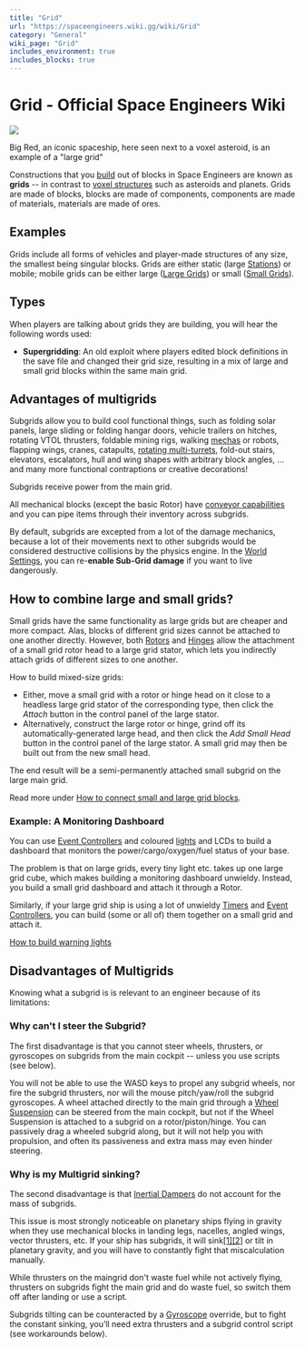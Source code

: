 ```yaml
---
title: "Grid"
url: "https://spaceengineers.wiki.gg/wiki/Grid"
category: "General"
wiki_page: "Grid"
includes_environment: true
includes_blocks: true
---
```


# Grid - Official Space Engineers Wiki

[![](https://spaceengineers.wiki.gg/images/thumb/2/22/Big_Red_2022_back.jpg/320px-Big_Red_2022_back.jpg?6a9914)](https://spaceengineers.wiki.gg/wiki/File:Big_Red_2022_back.jpg)

Big Red, an iconic spaceship, here seen next to a voxel asteroid, is an example of a "large grid"

Constructions that you [build](https://spaceengineers.wiki.gg/wiki/Building "Building") out of blocks in Space Engineers are known as **grids** -- in contrast to [voxel structures](https://spaceengineers.wiki.gg/wiki/Voxels "Voxels") such as asteroids and planets. Grids are made of blocks, blocks are made of components, components are made of materials, materials are made of ores.

## Examples

Grids include all forms of vehicles and player-made structures of any size, the smallest being singular blocks. Grids are either static (large [Stations](https://spaceengineers.wiki.gg/wiki/Station "Station")) or mobile; mobile grids can be either large ([Large Grids](https://spaceengineers.wiki.gg/wiki/Large_Grid "Large Grid")) or small ([Small Grids](https://spaceengineers.wiki.gg/wiki/Small_Grid "Small Grid")).

## Types

When players are talking about grids they are building, you will hear the following words used:

*   **Supergridding**: An old exploit where players edited block definitions in the save file and changed their grid size, resulting in a mix of large and small grid blocks within the same main grid.

## Advantages of multigrids

Subgrids allow you to build cool functional things, such as folding solar panels, large sliding or folding hangar doors, vehicle trailers on hitches, rotating VTOL thrusters, foldable mining rigs, walking [mechas](https://spaceengineers.wiki.gg/wiki/Walker "Walker") or robots, flapping wings, cranes, catapults, [rotating multi-turrets](https://spaceengineers.wiki.gg/wiki/Custom_Turret_Controller "Custom Turret Controller"), fold-out stairs, elevators, escalators, hull and wing shapes with arbitrary block angles, ... and many more functional contraptions or creative decorations!

Subgrids receive power from the main grid.

All mechanical blocks (except the basic Rotor) have [conveyor capabilities](https://spaceengineers.wiki.gg/wiki/Conveyor_system "Conveyor system") and you can pipe items through their inventory across subgrids.

By default, subgrids are excepted from a lot of the damage mechanics, because a lot of their movements next to other subgrids would be considered destructive collisions by the physics engine. In the [World Settings](https://spaceengineers.wiki.gg/wiki/World_Settings "World Settings"), you can re-**enable Sub-Grid damage** if you want to live dangerously.

## How to combine large and small grids?

Small grids have the same functionality as large grids but are cheaper and more compact. Alas, blocks of different grid sizes cannot be attached to one another directly. However, both [Rotors](https://spaceengineers.wiki.gg/wiki/Rotor "Rotor") and [Hinges](https://spaceengineers.wiki.gg/wiki/Hinge "Hinge") allow the attachment of a small grid rotor head to a large grid stator, which lets you indirectly attach grids of different sizes to one another.

How to build mixed-size grids:

*   Either, move a small grid with a rotor or hinge head on it close to a headless large grid stator of the corresponding type, then click the _Attach_ button in the control panel of the large stator.
*   Alternatively, construct the large rotor or hinge, grind off its automatically-generated large head, and then click the _Add Small Head_ button in the control panel of the large stator. A small grid may then be built out from the new small head.

The end result will be a semi-permanently attached small subgrid on the large main grid.

Read more under [How to connect small and large grid blocks](https://spaceengineers.wiki.gg/wiki/How_to_connect_small_and_large_grid_blocks "How to connect small and large grid blocks").

### Example: A Monitoring Dashboard

You can use [Event Controllers](https://spaceengineers.wiki.gg/wiki/Event_Controller "Event Controller") and coloured [lights](https://spaceengineers.wiki.gg/wiki/Interior_Light "Interior Light") and LCDs to build a dashboard that monitors the power/cargo/oxygen/fuel status of your base.

The problem is that on large grids, every tiny light etc. takes up one large grid cube, which makes building a monitoring dashboard unwieldy. Instead, you build a small grid dashboard and attach it through a Rotor.

Similarly, if your large grid ship is using a lot of unwieldy [Timers](https://spaceengineers.wiki.gg/wiki/Timer_Block "Timer Block") and [Event Controllers](https://spaceengineers.wiki.gg/wiki/Event_Controller "Event Controller"), you can build (some or all of) them together on a small grid and attach it.

[How to build warning lights](https://spaceengineers.wiki.gg/wiki/How_to_build_warning_lights "How to build warning lights")

## Disadvantages of Multigrids

Knowing what a subgrid is is relevant to an engineer because of its limitations:

### Why can't I steer the Subgrid?

The first disadvantage is that you cannot steer wheels, thrusters, or gyroscopes on subgrids from the main cockpit -- unless you use scripts (see below).

You will not be able to use the WASD keys to propel any subgrid wheels, nor fire the subgrid thrusters, nor will the mouse pitch/yaw/roll the subgrid gyroscopes. A wheel attached directly to the main grid through a [Wheel Suspension](https://spaceengineers.wiki.gg/wiki/Wheel_Suspension "Wheel Suspension") can be steered from the main cockpit, but not if the Wheel Suspension is attached to a subgrid on a rotor/piston/hinge. You can passively drag a wheeled subgrid along, but it will not help you with propulsion, and often its passiveness and extra mass may even hinder steering.

### Why is my Multigrid sinking?

The second disadvantage is that [Inertial Dampers](https://spaceengineers.wiki.gg/wiki/Inertial_Dampers "Inertial Dampers") do not account for the mass of subgrids.

This issue is most strongly noticeable on planetary ships flying in gravity when they use mechanical blocks in landing legs, nacelles, angled wings, vector thrusters, etc. If your ship has subgrids, it will sink[\[1\]](#cite_note-1)[\[2\]](#cite_note-2) or tilt in planetary gravity, and you will have to constantly fight that miscalculation manually.

While thrusters on the maingrid don't waste fuel while not actively flying, thrusters on subgrids fight the main grid and do waste fuel, so switch them off after landing or use a script.

Subgrids tilting can be counteracted by a [Gyroscope](https://spaceengineers.wiki.gg/wiki/Gyroscope "Gyroscope") override, but to fight the constant sinking, you’ll need extra thrusters and a subgrid control script (see workarounds below).

